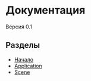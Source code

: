 # Документация

Версия 0.1

## Разделы

- [Начало](beginning.md)
- [Application](application.md)
- [Scene](scene.md)